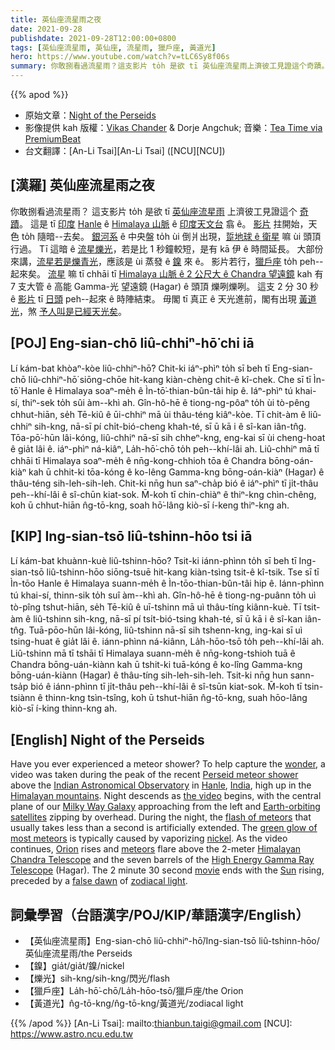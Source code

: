 ```yaml
---
title: 英仙座流星雨之夜
date: 2021-09-28
publishdate: 2021-09-28T12:00:00+0800
tags: [英仙座流星雨, 英仙座, 流星雨, 獵戶座, 黃道光]
hero: https://www.youtube.com/watch?v=tLC6Sy8f06s
summary: 你敢捌看過流星雨？這支影片 to̍h 是欲 tī 英仙座流星雨上濟彼工見證這个奇蹟。這是 tī 印度 Hanle ê Himalaya 山脈 ê 印度天文台翕 ê。
---
```


{{% apod %}}

- 原始文章：[Night of the Perseids](https://apod.nasa.gov/apod/ap210928.html)
- 影像提供 kah 版權：[Vikas Chander](https://www.youtube.com/channel/UCa_53XIkP1fYEbHCWoMgIrg) & Dorje Angchuk; 音樂：[Tea Time via PremiumBeat](https://www.premiumbeat.com/artist/yellow-tea)
- 台文翻譯：[An-Li Tsai][An-Li Tsai] ([NCU][NCU])

## [漢羅] 英仙座流星雨之夜
你敢捌看過流星雨？
這支影片 to̍h 是欲 tī [英仙座流星雨][Perseid meteor shower] 上濟彼工見證這个 [奇蹟][wonder]。
這是 tī [印度][India] [Hanle][Hanle] ê [Himalaya 山脈][Himalayan mountains] ê [印度天文台][Indian Astronomical Observatory] 翕 ê。
[影片][the video] 拄開始，天色 to̍h 隨暗--去矣。
[銀河系][Milky Way Galaxy] ê 中央盤 to̍h ùi 倒爿出現，[踅地球 ê 衛星][Earth-orbiting satellites] 嘛 ùi 頭頂行過。
Tī 這暗 ê [流星爍光][flash of meteors]，若是比 1 秒鐘較短，是有 kā 伊 ê 時間延長。
大部份來講，[流星若是爍青光][green glow of most meteors]，應該是 ùi 蒸發 ê [鎳][nickel] 來 ê。
影片若行，[獵戶座][Orion] to̍h peh--起來矣。
[流星][meteors] 嘛 tī chhāi tī [Himalaya 山脈 ê 2 公尺大 ê Chandra 望遠鏡][Himalayan Chandra Telescope] kah 有 7 支大管 ê 高能 Gamma-光 望遠鏡 (Hagar) ê 頭頂 爍咧爍咧。
這支 2 分 30 秒 ê [影片][movie] tī [日頭][Sun] peh--起來 ê 時陣結束。
毋閣 tī 真正 ê 天光進前，閣有出現 [黃道光][zodiacal light]，煞 [予人叫是已經天光矣][false dawn]。

## [POJ] Eng-sian-chō liû-chhiⁿ-hō͘ chi iā
Lí kám-bat khòaⁿ-kòe liû-chhiⁿ-hō͘?
Chit-ki iáⁿ-phìⁿ to̍h sī beh tī Eng-sian-chō liû-chhiⁿ-hō͘ siōng-chōe hit-kang kiàn-chèng chit-ê kî-chek.
Che sī tī Ìn-tō͘ Hanle ê Himalaya soaⁿ-me̍h ê Ìn-tō͘-thian-bûn-tâi hip ê.
Iáⁿ-phìⁿ tú khai-sí, thiⁿ-sek to̍h sûi àm--khì ah.
Gîn-hô-hē ê tiong-ng-pôaⁿ to̍h ùi tò-pêng chhut-hiān, se̍h Tē-kiû ê ūi-chhiⁿ mā ùi thâu-téng kiâⁿ-kòe.
Tī chit-àm ê liû-chhiⁿ sih-kng, nā-sī pí chi̍t-bió-cheng khah-té, sī ū kā i ê sî-kan iân-tn̂g.
Tōa-pō͘-hūn lâi-kóng, liû-chhiⁿ nā-sī sih chheⁿ-kng, eng-kai sī ùi cheng-hoat ê gia̍t lâi ê.
iáⁿ-phìⁿ ná-kiâⁿ, La̍h-hō͘-chō to̍h peh--khí-lâi ah.
Liû-chhiⁿ mā tī chhāi tī Himalaya soaⁿ-me̍h ê nn̄g-kong-chhioh tōa ê Chandra bōng-oán-kiàⁿ kah ū chhit-ki tōa-kóng ê ko-lêng Gamma-kng bōng-oán-kiàⁿ (Hagar) ê thâu-téng sih-leh-sih-leh.
Chit-ki nn̄g hun saⁿ-cha̍p bió ê iáⁿ-phìⁿ tī ji̍t-thâu peh--khí-lâi ê sî-chūn kiat-sok.
M̄-koh tī chin-chiàⁿ ê thiⁿ-kng chìn-chêng, koh ū chhut-hiān n̂g-tō-kng, soah hō͘-lâng kiò-sī í-keng thiⁿ-kng ah.

## [KIP] Ing-sian-tsō liû-tshinn-hōo tsi iā
Lí kám-bat khuànn-kuè liû-tshinn-hōo?
Tsit-ki iánn-phìnn to̍h sī beh tī Ing-sian-tsō liû-tshinn-hōo siōng-tsuē hit-kang kiàn-tsìng tsit-ê kî-tsik.
Tse sī tī Ìn-tōo Hanle ê Himalaya suann-me̍h ê Ìn-tōo-thian-bûn-tâi hip ê.
Iánn-phìnn tú khai-sí, thinn-sik to̍h suî àm--khì ah.
Gîn-hô-hē ê tiong-ng-puânn to̍h uì tò-pîng tshut-hiān, se̍h Tē-kiû ê uī-tshinn mā uì thâu-tíng kiânn-kuè.
Tī tsit-àm ê liû-tshinn sih-kng, nā-sī pí tsi̍t-bió-tsing khah-té, sī ū kā i ê sî-kan iân-tn̂g.
Tuā-pōo-hūn lâi-kóng, liû-tshinn nā-sī sih tshenn-kng, ing-kai sī uì tsing-huat ê gia̍t lâi ê.
iánn-phìnn ná-kiânn, La̍h-hōo-tsō to̍h peh--khí-lâi ah.
Liû-tshinn mā tī tshāi tī Himalaya suann-me̍h ê nn̄g-kong-tshioh tuā ê Chandra bōng-uán-kiànn kah ū tshit-ki tuā-kóng ê ko-lîng Gamma-kng bōng-uán-kiànn (Hagar) ê thâu-tíng sih-leh-sih-leh.
Tsit-ki nn̄g hun sann-tsa̍p bió ê iánn-phìnn tī ji̍t-thâu peh--khí-lâi ê sî-tsūn kiat-sok.
M̄-koh tī tsin-tsiànn ê thinn-kng tsìn-tsîng, koh ū tshut-hiān n̂g-tō-kng, suah hōo-lâng kiò-sī í-king thinn-kng ah.


## [English] Night of the Perseids
Have you ever experienced a meteor shower?
To help capture the [wonder][wonder], a video was taken during the peak of the recent [Perseid meteor shower][Perseid meteor shower] above the [Indian Astronomical Observatory][Indian Astronomical Observatory] in [Hanle][Hanle], [India][India], high up in the [Himalayan mountains][Himalayan mountains].
Night descends as [the video][the video] begins, with the central plane of our [Milky Way Galaxy][Milky Way Galaxy] approaching from the left and [Earth-orbiting satellites][Earth-orbiting satellites] zipping by overhead.
During the night, the [flash of meteors][flash of meteors] that usually takes less than a second is artificially extended.
The [green glow of most meteors][green glow of most meteors] is typically caused by vaporizing [nickel][nickel].
As the video continues, [Orion][Orion] rises and [meteors][meteors] flare above the 2-meter [Himalayan Chandra Telescope][Himalayan Chandra Telescope] and the seven barrels of the [High Energy Gamma Ray Telescope][High Energy Gamma Ray Telescope] (Hagar).
The 2 minute 30 second [movie][movie] ends with the [Sun][Sun] rising, preceded by a [false dawn][false dawn] of [zodiacal light][zodiacal light].

## 詞彙學習（台語漢字/POJ/KIP/華語漢字/English）
- 【英仙座流星雨】Eng-sian-chō liû-chhiⁿ-hō͘/Ing-sian-tsō liû-tshinn-hōo/英仙座流星雨/the Perseids
- 【鎳】gia̍t/gia̍t/鎳/nickel
- 【爍光】sih-kng/sih-kng/閃光/flash
- 【獵戶座】La̍h-hō͘-chō/La̍h-hōo-tsō/獵戶座/the Orion
- 【黃道光】n̂g-tō-kng/n̂g-tō-kng/黃道光/zodiacal light


{{% /apod %}}
[An-Li Tsai]: mailto:thianbun.taigi@gmail.com
[NCU]: https://www.astro.ncu.edu.tw


[wonder]:https://media.istockphoto.com/photos/close-up-scottish-fold-cat-head-with-shocking-face-and-wide-open-eyes-picture-id1128004359?b=1&k=20&m=1128004359&s=170667a&w=0&h=LAFA46kntLHKT8qJjozqYulNMaqCOgQD1VTyeQE_G-8=
[Perseid meteor shower]:https://en.wikipedia.org/wiki/Perseids
[Indian Astronomical Observatory]:https://en.wikipedia.org/wiki/Indian_Astronomical_Observatory
[Hanle]:https://youtu.be/LqkhGT6YWS4
[India]:https://en.wikipedia.org/wiki/India
[Himalayan mountains]:https://en.wikipedia.org/wiki/Himalayas
[the video]:https://youtu.be/Ep1ur3f2RA8
[Milky Way Galaxy]:https://solarsystem.nasa.gov/resources/285/the-milky-way-galaxy/
[Earth-orbiting satellites]:https://apod.nasa.gov/apod/ap191014.html
[flash of meteors]:https://apod.nasa.gov/apod/ap011118.html
[green glow of most meteors]:https://www.forbes.com/sites/briankoberlein/2017/01/24/there-are-green-meteors-and-green-comets-but-never-a-green-star/
[nickel]:https://periodic.lanl.gov/28.shtml
[Orion]:https://apod.nasa.gov/apod/ap101226.html
[meteors]:https://spaceplace.nasa.gov/meteor-shower/en/
[Himalayan Chandra Telescope]:https://www.iiap.res.in/centres_iao.htm?q=telescope_iao
[High Energy Gamma Ray Telescope]:https://www.iiap.res.in/?q=iao_hagar
[movie]:https://youtu.be/tLC6Sy8f06s
[Sun]:https://solarsystem.nasa.gov/solar-system/sun/in-depth/
[false dawn]:https://en.wikipedia.org/wiki/Zodiacal_light
[zodiacal light]:https://apod.nasa.gov/apod/ap200309.html
